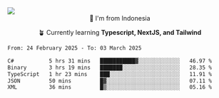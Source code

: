 
<img align = "center" src="https://readme-typing-svg.herokuapp.com?font=Fira+Code&size=25&pause=1000&color=00F713&center=true&vCenter=true&random=false&width=850&height=70&lines=Hi+There+%F0%9F%91%8B%2C+Im+Julian+Caesar;"/>
<br>

<div align = "center">
  📌 I'm from Indonesia
  
  🪴 Currently learning **Typescript, NextJS, and Tailwind**
</div>

<!--START_SECTION:waka-->

```txt
From: 24 February 2025 - To: 03 March 2025

C#           5 hrs 31 mins   ███████████▓░░░░░░░░░░░░░   46.97 %
Binary       3 hrs 19 mins   ███████░░░░░░░░░░░░░░░░░░   28.35 %
TypeScript   1 hr 23 mins    ███░░░░░░░░░░░░░░░░░░░░░░   11.91 %
JSON         50 mins         █▓░░░░░░░░░░░░░░░░░░░░░░░   07.11 %
XML          36 mins         █▒░░░░░░░░░░░░░░░░░░░░░░░   05.16 %
```

<!--END_SECTION:waka-->
